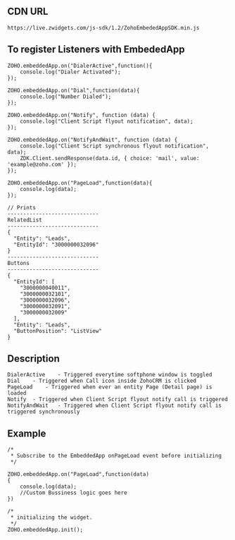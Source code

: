 CDN URL
---
	https://live.zwidgets.com/js-sdk/1.2/ZohoEmbededAppSDK.min.js

To register Listeners with EmbededApp
--

	ZOHO.embeddedApp.on("DialerActive",function(){
		console.log("Dialer Activated");
	});
	
	ZOHO.embeddedApp.on("Dial",function(data){
		console.log("Number Dialed");
	});
	
	ZOHO.embeddedApp.on("Notify", function (data) {
		console.log("Client Script flyout notification", data);
	});

	ZOHO.embeddedApp.on("NotifyAndWait", function (data) {
		console.log("Client Script synchronous flyout notification", data);
		ZDK.Client.sendResponse(data.id, { choice: 'mail', value: 'example@zoho.com' });
	});

	ZOHO.embeddedApp.on("PageLoad",function(data){
		console.log(data);
	});

	// Prints
	-----------------------------
	RelatedList
	-----------------------------
	{
	  "Entity": "Leads",
	  "EntityId": "3000000032096"
	}
	-----------------------------
	Buttons
	-----------------------------
	{
	  "EntityId": [
	    "3000000040011",
	    "3000000032101",
	    "3000000032096",
	    "3000000032091",
	    "3000000032009"
	  ],
	  "Entity": "Leads",
	  "ButtonPosition": "ListView"
	}
	
Description
--
	DialerActive	- Triggered everytime softphone window is toggled
	Dial	- Triggered when Call icon inside ZohoCRM is clicked
	PageLoad	- Triggered when ever an entity Page (Detail page) is loaded
	Notify	- Triggered when Client Script flyout notify call is triggered
	NotifyAndWait	- Triggered when Client Script flyout notify call is triggered synchronously

Example
--
	/*
	 * Subscribe to the EmbeddedApp onPageLoad event before initializing 
	 */
	 
	ZOHO.embeddedApp.on("PageLoad",function(data)
	{
		console.log(data);
		//Custom Bussiness logic goes here
	})

	/*
	 * initializing the widget.
	 */
	ZOHO.embeddedApp.init();

